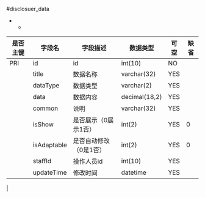 #disclosuer_data
* -
 
|是否主键	|字段名	|字段描述	|数据类型	|可空	|缺省	|
| --------|-----|-----|-----|-----|-----|
|PRI|id|id|int(10)|NO||
||title|数据名称|varchar(32)|YES||
||dataType|数据类型|varchar(2)|YES||
||data|数据内容|decimal(18,2)|YES||
||common|说明|varchar(32)|YES||
||isShow|是否展示（0展示1否）|int(2)|YES|0|
||isAdaptable|是否自动修改（0是1否）|int(2)|YES|0|
||staffId|操作人员id|int(10)|YES||
||updateTime|修改时间|datetime|YES||
|
